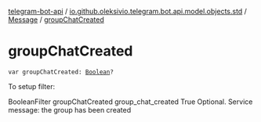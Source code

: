 [telegram-bot-api](../../index.md) / [io.github.oleksivio.telegram.bot.api.model.objects.std](../index.md) / [Message](index.md) / [groupChatCreated](./group-chat-created.md)

# groupChatCreated

`var groupChatCreated: `[`Boolean`](https://kotlinlang.org/api/latest/jvm/stdlib/kotlin/-boolean/index.html)`?`

To setup filter:

BooleanFilter groupChatCreated group_chat_created True Optional. Service message: the group has been created

